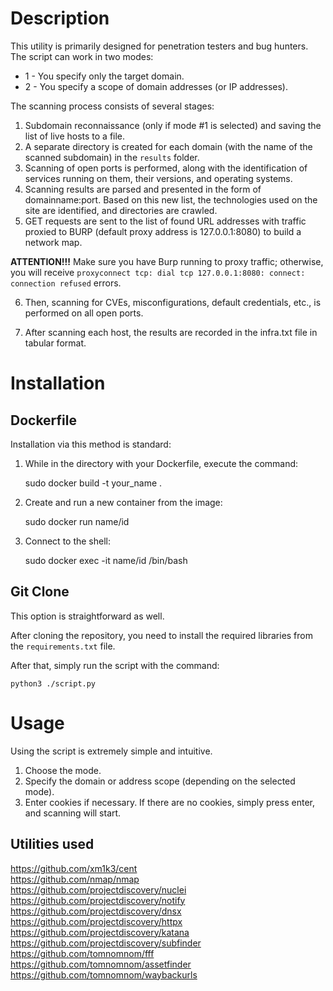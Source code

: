 # Description
This utility is primarily designed for penetration testers and bug hunters. The script can work in two modes:
- 1 - You specify only the target domain.
- 2 - You specify a scope of domain addresses (or IP addresses).

The scanning process consists of several stages:
1. Subdomain reconnaissance (only if mode #1 is selected) and saving the list of live hosts to a file.
2. A separate directory is created for each domain (with the name of the scanned subdomain) in the `results` folder.
3. Scanning of open ports is performed, along with the identification of services running on them, their versions, and operating systems.
4. Scanning results are parsed and presented in the form of domainname:port. Based on this new list, the technologies used on the site are identified, and directories are crawled.
5. GET requests are sent to the list of found URL addresses with traffic proxied to BURP (default proxy address is 127.0.0.1:8080) to build a network map.

**ATTENTION!!!**
Make sure you have Burp running to proxy traffic; otherwise, you will receive `proxyconnect tcp: dial tcp 127.0.0.1:8080: connect: connection refused` errors.

6. Then, scanning for CVEs, misconfigurations, default credentials, etc., is performed on all open ports.

7. After scanning each host, the results are recorded in the infra.txt file in tabular format.

# Installation

## Dockerfile

Installation via this method is standard:

1. While in the directory with your Dockerfile, execute the command:

    sudo docker build -t your_name .

2. Create and run a new container from the image:

    sudo docker run name/id

3. Connect to the shell:

    sudo docker exec -it name/id /bin/bash

## Git Clone

This option is straightforward as well.

After cloning the repository, you need to install the required libraries from the `requirements.txt` file.

After that, simply run the script with the command:

    python3 ./script.py

# Usage

Using the script is extremely simple and intuitive.

1. Choose the mode.
2. Specify the domain or address scope (depending on the selected mode).
3. Enter cookies if necessary. If there are no cookies, simply press enter, and scanning will start.

## Utilities used

https://github.com/xm1k3/cent<br>
https://github.com/nmap/nmap<br>
https://github.com/projectdiscovery/nuclei<br>
https://github.com/projectdiscovery/notify<br>
https://github.com/projectdiscovery/dnsx<br>
https://github.com/projectdiscovery/httpx<br>
https://github.com/projectdiscovery/katana<br>
https://github.com/projectdiscovery/subfinder<br>
https://github.com/tomnomnom/fff<br>
https://github.com/tomnomnom/assetfinder<br>
https://github.com/tomnomnom/waybackurls<br>

